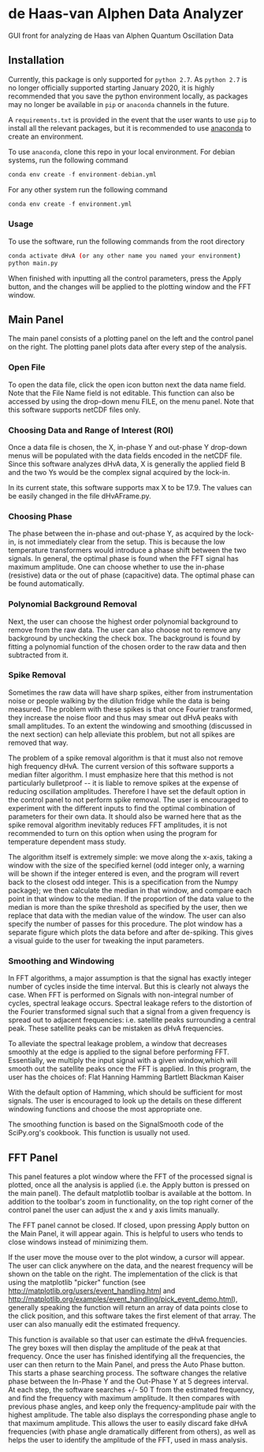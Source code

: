 # de Haas-van Alphen Data Analyzer 
GUI front for analyzing de Haas van Alphen Quantum Oscillation Data 

## Installation
Currently, this package is only supported for `python 2.7`. As `python 2.7` is no longer officially supported starting January 2020, it is highly recommended that you save the python environment locally, as packages may no longer be available in `pip` or `anaconda` channels in the future. 

A `requirements.txt` is provided in the event that the user wants to use `pip` to install all the relevant packages, but it is recommended to use [anaconda](https://docs.conda.io/projects/conda/en/latest/index.html) to create an environment. 

To use `anaconda`, clone this repo in your local environment. For debian systems, run the following command
```python
conda env create -f environment-debian.yml
```
For any other system run the following command
```python
conda env create -f environment.yml
```

### Usage
To use the software, run the following commands from the root directory
```bash
conda activate dHvA (or any other name you named your environment)
python main.py
```
When finished with inputting all the control parameters, press the Apply button, and the changes will be applied to the plotting window and the FFT window. 

## Main Panel
The main panel consists of a plotting panel on the left and the control panel on the right. The plotting panel plots data after every step of the analysis.    

### Open File
To open the data file, click the open icon button next the data name field. Note that the File Name field is not editable. This function can also be accessed by using the drop-down menu FILE, on the menu panel. Note that this software supports netCDF files only. 

### Choosing Data and Range of Interest (ROI)
Once a data file is chosen, the X, in-phase Y and out-phase Y drop-down menus will be populated with the data fields encoded in the netCDF file. Since this software analyzes dHvA data, X is generally the applied field B and the two Ys would be the complex signal acquired by the lock-in.

In its current state, this software supports max X to be 17.9. The values can be easily changed in the file dHvAFrame.py. 

### Choosing Phase
The phase between the in-phase and out-phase Y, as acquired by the lock-in, is not immediately clear from the setup. This is because the low temperature transformers would introduce a phase shift between the two signals. In general, the optimal phase is found when the FFT signal has maximum amplitude. One can choose whether to use the in-phase (resistive) data or the out of phase (capacitive) data. The optimal phase can be found automatically. 

### Polynomial Background Removal
Next, the user can choose the highest order polynomial background to remove from the raw data. The user can also choose not to remove any background by unchecking the check box. The background is found by fitting a polynomial function of the chosen order to the raw data and then subtracted from it. 

### Spike Removal
Sometimes the raw data will have sharp spikes, either from instrumentation noise or people walking by the dilution fridge while the data is being measured. The problem with these spikes is that once Fourier transformed, they increase the noise floor and thus may smear out dHvA peaks with small amplitudes. To an extent the windowing and smoothing (discussed in the next section) can help alleviate this problem, but not all spikes are removed that way.

The problem of a spike removal algorithm is that it must also not remove high frequency dHvA. The current version of this software supports a median filter algorithm. I must emphasize here that this method is not particularly bulletproof -- it is liable to remove spikes at the expense of reducing oscillation amplitudes. Therefore I have set the default option in the control panel to not perform spike removal. The user is encouraged to experiment with the different inputs to find the optimal combination of parameters
for their own data. It should also be warned here that as the spike removal algorithm inevitably reduces FFT amplitudes, it is not recommended to turn on this option when using the program for temperature dependent mass study. 

The algorithm itself is extremely simple: we move along the x-axis, taking a window with the size of the specified kernel (odd integer only, a warning will be shown if the integer entered is even, and the program will revert back to the closest odd integer. This is a specification from the Numpy package); we then calculate the median in that window, and compare each point in that window to the median. If the proportion of the data value to the median is more than the spike
threshold as specified by the user, then we replace that data with the median value of the window. The user can also specify the number of passes for this procedure. The plot window has a separate figure which plots the data before and after de-spiking. This gives a visual guide to the user for tweaking the input parameters. 

### Smoothing and Windowing
In FFT algorithms, a major assumption is that the signal has exactly integer number of cycles inside the time interval. But this is clearly not always the case. When FFT is performed on Signals with non-integral number of cycles, spectral leakage occurs. Spectral leakage refers to the distortion of the Fourier transformed signal such that a signal from a given frequency is spread out to adjacent frequencies: i.e. satellite peaks surrounding a central
peak. These satellite peaks can be mistaken as dHvA frequencies.

To alleviate the spectral leakage problem, a window that decreases smoothly at the edge is applied to the signal before performing FFT. Essentially, we multiply the input signal with a given window,which will smooth out the satellite peaks once the FFT is applied. In this program, the user has the choices of:
    Flat
    Hanning
    Hamming
    Bartlett
    Blackman
    Kaiser

With the default option of Hamming, which should be sufficient for most signals. The user is encouraged to look up the details on these different windowing functions and choose the most appropriate one. 

The smoothing function is based on the SignalSmooth code of the SciPy.org's cookbook. This function is usually not used.

## FFT Panel
This panel features a plot window where the FFT of the processed signal is plotted, once all the analysis is applied (i.e. the Apply button is pressed on the main panel). The default matplotlib toolbar is available at the bottom. In addition to the toolbar's zoom in functionality, on the top right corner of the control panel the user can adjust the x and y axis limits manually.

The FFT panel cannot be closed. If closed, upon pressing Apply button on the Main Panel, it will appear again. This is helpful to users who tends to close windows instead of minimizing them. 

If the user move the mouse over to the plot window, a cursor will appear. The user can click anywhere on the data, and the nearest frequency will be shown on the table on the right. The implementation of the click is that using the matplotlib "picker" function (see http://matplotlib.org/users/event_handling.html and http://matplotlib.org/examples/event_handling/pick_event_demo.html), generally speaking the function will return an array of data points close to the click
position, and this software takes the first element of that array. The user can also manually edit the estimated frequency. 

This function is available so that user can estimate the dHvA frequencies. The grey boxes will then display the amplitude of the peak at that frequency. Once the user has finished identifying all the frequencies, the user can then return to the Main Panel, and press the Auto Phase button. This starts a phase searching process. The software changes the relative phase between the In-Phase Y and the Out-Phase Y at 5 degrees interval. At each step, the software searches +/- 50 T from the estimated frequency, and find the frequency with maximum amplitude. It then compares with previous phase angles, and keep only the frequency-amplitude pair with the highest amplitude. The table also displays the corresponding phase angle to that maximum amplitude. This allows the user to easily discard fake dHvA frequencies (with phase angle dramatically different from others), as well as helps the user to identify the amplitude of the FFT, used in mass
analysis.  

